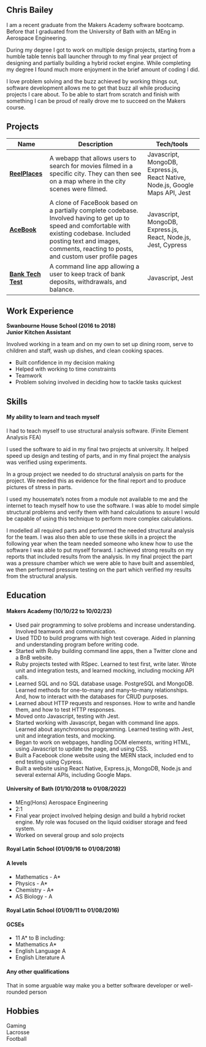 ## Chris Bailey

I am a recent graduate from the Makers Academy software bootcamp. Before that I graduated from the University of Bath with an MEng in Aerospace Engineering. 

During my degree I got to work on multiple design projects, starting from a humble table tennis ball launcher through to my final year project of designing and partially building a hybrid rocket engine. While completing my degree I found much more enjoyment in the brief amount of coding I did. 

I love problem solving and the buzz achieved by working things out, software development allows me to get that buzz all while producing projects I care about. To be able to start from scratch and finish with something I can be proud of really drove me to succeed on the Makers course.

## Projects

| Name                         | Description       | Tech/tools        |
| ---------------------------- | ----------------- | ----------------- |
| [**ReelPlaces**](https://github.com/cbai123/ReelPlaces)                   | A webapp that allows users to search for movies filmed in a specific city. They can then see on a map where in the city scenes were filmed. | Javascript, MongoDB, Express.js, React Native, Node.js, Google Maps API, Jest |
| [**AceBook**](https://github.com/cbai123/acebook-mern-priceless)                      |  A clone of FaceBook based on a partially complete codebase. Involved having to get up to speed and comfortable with existing codebase. Included posting text and images, comments, reacting to posts, and custom user profile pages | Javascript, MongoDB, Express.js, React, Node.js, Jest, Cypress              |
| [**Bank Tech Test**](https://github.com/cbai123/bank_tech_test)               | A command line app allowing a user to keep track of bank deposits, withdrawals, and balance. | Javascript, Jest |

## Work Experience

**Swanbourne House School (2016 to 2018)  
Junior Kitchen Assistant**

Involved working in a team and on my own to set up dining room, serve to children and staff, wash up dishes, and clean cooking spaces.
- Built confidence in my decision making
- Helped with working to time constraints
- Teamwork
- Problem solving involved in deciding how to tackle tasks quickest

## Skills

#### My ability to learn and teach myself

I had to teach myself to use structural analysis software. (Finite Element Analysis FEA)

I used the software to aid in my final two projects at university. It helped speed up design and testing of parts, and in my final project the analysis was verified using experiments.

In a group project we needed to do structural analysis on parts for the project. We needed this as evidence for the final report and to produce pictures of stress in parts.

I used my housemate’s notes from a module not available to me and the internet to teach myself how to use the software. I was able to model simple structural problems and verify them with hand calculations to assure I would be capable of using this technique to perform more complex calculations.

I modelled all required parts and performed the needed structural analysis for the team. I was also then able to use these skills in a project the following year when the team needed someone who knew how to use the software I was able to put myself forward. I achieved strong results on my reports that included results from the analysis. In my final project the part was a pressure chamber which we were able to have built and assembled, we then performed pressure testing on the part which verified my results from the structural analysis.

## Education

#### Makers Academy (10/10/22 to 10/02/23)

- Used pair programming to solve problems and increase understanding. Involved teamwork and communication.
- Used TDD to build programs with high test coverage. Aided in planning and understanding program before writing code.
- Started with Ruby building command line apps, then a Twitter clone and a BnB website.
- Ruby projects tested with RSpec. Learned to test first, write later. Wrote unit and integration tests, and learned mocking, including mocking API calls.
- Learned SQL and no SQL database usage. PostgreSQL and MongoDB. Learned methods for one-to-many and many-to-many relationships. And, how to interact with the databases for CRUD purposes.
- Learned about HTTP requests and responses. How to write and handle them, and how to test HTTP responses.
- Moved onto Javascript, testing with Jest.
- Started working with Javascript, began with command line apps. Learned about asynchronous programming. Learned testing with Jest, unit and integration tests, and mocking.
- Began to work on webpages, handling DOM elements, writing HTML, using Javascript to update the page, and using CSS.
- Built a Facebook clone website using the MERN stack, included end to end testing using Cypress.
- Built a website using React Native, Express.js, MongoDB, Node.js and several external APIs, including Google Maps.

#### University of Bath (01/10/2018 to 01/08/2022)

- MEng(Hons) Aerospace Engineering
- 2:1
- Final year project involved helping design and build a hybrid rocket engine. My role was focused on the liquid oxidiser storage and feed system.
- Worked on several group and solo projects

#### Royal Latin School (01/09/16 to 01/08/2018)

#### A levels
- Mathematics - A*
- Physics - A*
- Chemistry - A*
- AS Biology - A

#### Royal Latin School (01/09/11 to 01/08/2016)

#### GCSEs
- 11 A* to B including:
- Mathematics A*
- English Language A
- English Literature A

#### Any other qualifications

That in some arguable way make you a better software developer or well-rounded person

## Hobbies

Gaming  
Lacrosse  
Football
